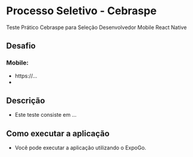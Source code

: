 # Processo Seletivo - Cebraspe
Teste Prático Cebraspe para Seleção Desenvolvedor Mobile React Native

## Desafio 
### Mobile: 
- https://...
- 
## Descrição 

- Este teste consiste em ...


## Como executar a aplicação 

- Você pode executar a aplicação utilizando o ExpoGo. 

